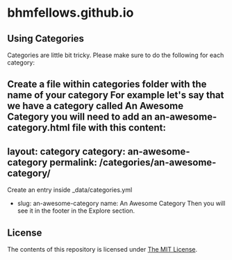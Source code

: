 # bhmfellows.github.io


## Using Categories

Categories are little bit tricky. Please make sure to do the following for each category:

Create a file within categories folder with the name of your category For example let's say that we have a category called An Awesome Category you will need to add an an-awesome-category.html file with this content:
---
layout: category
category: an-awesome-category
permalink: /categories/an-awesome-category/
---
Create an entry inside _data/categories.yml
- slug: an-awesome-category
  name: An Awesome Category
Then you will see it in the footer in the Explore section.


## License

The contents of this repository is licensed under [The MIT License](https://opensource.org/licenses/MIT).
